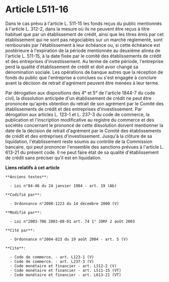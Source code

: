 # Article L511-16

Dans le cas prévu à l'article L. 511-15 les fonds reçus du public mentionnés à l'article L. 312-2, dans la mesure où ils ne
peuvent être reçus à titre habituel que par un établissement de crédit, ainsi que les titres émis par cet établissement qui
ne sont pas négociables sur un marché réglementé, sont remboursés par l'établissement à leur échéance ou, si cette échéance
est postérieure à l'expiration de la période mentionnée au deuxième alinéa de l'article L. 511-15, à la date fixée par le
comité des établissements de crédit et des entreprises d'investissement. Au terme de cette période, l'entreprise perd la
qualité d'établissement de crédit et doit avoir changé sa dénomination sociale. Les opérations de banque autres que la
réception de fonds du public que l'entreprise a conclues ou s'est engagée à conclure avant la décision de retrait d'agrément
peuvent être menées à leur terme. 

Par dérogation aux dispositions des 4° et 5° de l'article 1844-7 du code civil, la dissolution anticipée d'un établissement
de crédit ne peut être prononcée qu'après obtention du retrait de son agrément par le Comité des établissements de crédit et
des entreprises d'investissement. Par dérogation aux articles L. 123-1 et L. 237-3 du code de commerce, la publication et
l'inscription modificative au registre du commerce et des sociétés concernant le prononcé de cette dissolution doivent
mentionner la date de la décision de retrait d'agrément par le Comité des établissements de crédit et des entreprises
d'investissement. Jusqu'à la clôture de sa liquidation, l'établissement reste soumis au contrôle de la Commission bancaire,
qui peut prononcer l'ensemble des sanctions prévues à l'article L. 613-21 du présent code. Il ne peut faire état de sa
qualité d'établissement de crédit sans préciser qu'il est en liquidation.

**Liens relatifs à cet article**

	**Anciens textes**:

	  - Loi n°84-46 du 24 janvier 1984 - art. 19 (Ab)

	**Codifié par**:

	  - Ordonnance n°2000-1223 du 14 décembre 2000 (V)

	**Modifié par**:

	  - Loi n°2003-706 2003-08-01 art. 74 1° JORF 2 août 2003

	**Cité par**:

	  - Ordonnance n°2004-823 du 19 août 2004 - art. 5 (V)

	**Cite**:

	  - Code de commerce. - art. L123-1 (V)
	  - Code de commerce. - art. L237-3 (V)
	  - Code monétaire et financier - art. L312-2 (V)
	  - Code monétaire et financier - art. L511-15 (VT)
	  - Code monétaire et financier - art. L613-21 (VT)
